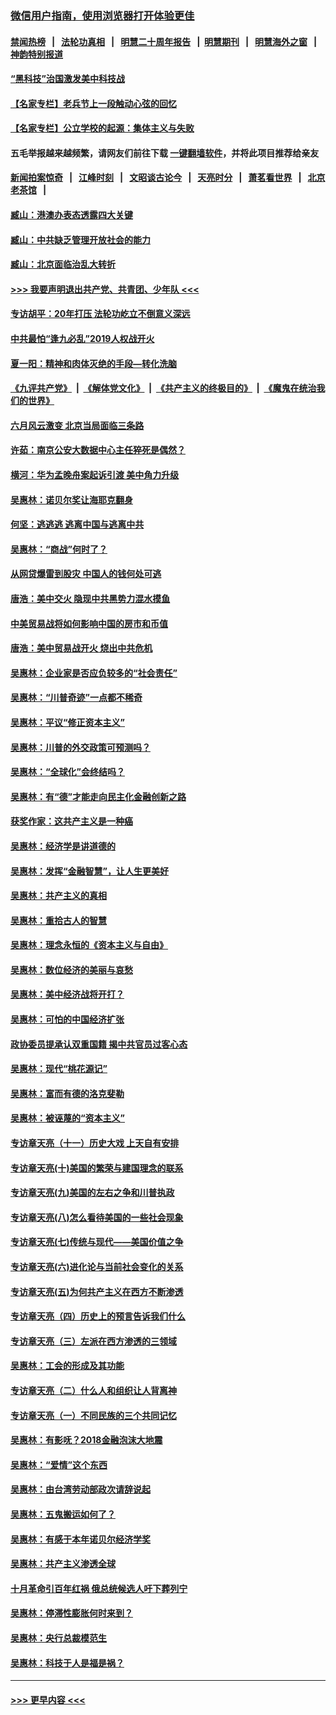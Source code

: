 ### [微信用户指南，使用浏览器打开体验更佳](https://github.com/gfw-breaker/banned-news1/blob/master/indexes/wechat-guide.md?t=0)
#### [禁闻热榜](热点新闻.md?t=0)  &nbsp;&nbsp;|&nbsp;&nbsp; [法轮功真相](https://github.com/gfw-breaker/truth/blob/master/README.md?t=0) &nbsp;&nbsp;|&nbsp;&nbsp; [明慧二十周年报告](https://github.com/gfw-breaker/mh-reports/blob/master/README.md?t=0) &nbsp;&nbsp;|&nbsp;&nbsp;[明慧期刊](https://github.com/gfw-breaker/mh-qikan) &nbsp;&nbsp;|&nbsp;&nbsp; [明慧海外之窗](https://github.com/gfw-breaker/mh-news/blob/master/README.md?t=0) &nbsp;&nbsp;|&nbsp;&nbsp; [神韵特别报道](https://github.com/gfw-breaker/mh-news/blob/master/shenyun.md?t=0)
#### [“黑科技”治国激发美中科技战](../pages/nsc423/n11638056.md?t=02070833) 
#### [【名家专栏】老兵节上一段触动心弦的回忆](../pages/nsc423/n11646016.md?t=02070833) 
#### [【名家专栏】公立学校的起源：集体主义与失败](../pages/nsc423/n11601833.md?t=02070833) 
#### 五毛举报越来越频繁，请网友们前往下载 [一键翻墙软件](https://github.com/gfw-breaker/ssr-accounts)，并将此项目推荐给亲友
#### [新闻拍案惊奇](https://github.com/gfw-breaker/banned-news1/blob/master/pages/link4.md) &nbsp;&nbsp;|&nbsp;&nbsp; [江峰时刻](https://github.com/gfw-breaker/banned-news1/blob/master/pages/link4.md) &nbsp;&nbsp;|&nbsp;&nbsp; [文昭谈古论今](https://github.com/gfw-breaker/banned-news1/blob/master/pages/link4.md) &nbsp;&nbsp;|&nbsp;&nbsp; [天亮时分](https://github.com/gfw-breaker/banned-news1/blob/master/pages/link4.md) &nbsp;&nbsp;|&nbsp;&nbsp; [萧茗看世界](https://github.com/gfw-breaker/banned-news1/blob/master/pages/link4.md) &nbsp;&nbsp;|&nbsp;&nbsp; [北京老茶馆](https://github.com/gfw-breaker/banned-news1/blob/master/pages/link4.md) &nbsp;&nbsp;|&nbsp;&nbsp; 
#### [臧山：港澳办表态透露四大关键](../pages/nsc423/n11421628.md?t=02070833) 
#### [臧山：中共缺乏管理开放社会的能力](../pages/nsc423/n11407457.md?t=02070833) 
#### [臧山：北京面临治乱大转折](../pages/nsc423/n11406895.md?t=02070833) 
#### [>>> 我要声明退出共产党、共青团、少年队 <<<](https://github.com/begood0513/goodnews/blob/master/quit/letter.md) 
#### [专访胡平：20年打压 法轮功屹立不倒意义深远](../pages/nsc423/n11398800.md?t=02070833) 
#### [中共最怕“逢九必乱”2019人权战开火](../pages/nsc423/n11385248.md?t=02070833) 
#### [夏一阳：精神和肉体灭绝的手段—转化洗脑](../pages/nsc423/n11368250.md?t=02070833) 
#### [《九评共产党》](https://github.com/begood0513/9ping.md/blob/master/README.md) &nbsp;|&nbsp; [《解体党文化》](../../../../jtdwh.md/blob/master/README.md)  &nbsp;|&nbsp; [《共产主义的终极目的》](../../../../gczydzjmd.md/blob/master/README.md) &nbsp;|&nbsp; [《魔鬼在统治我们的世界》](../../../../mgztzwmdsj.md/blob/master/README.md) 
#### [六月风云激变 北京当局面临三条路](../pages/nsc423/n11313668.md?t=02070833) 
#### [许茹：南京公安大数据中心主任猝死是偶然？](../pages/nsc423/n11064744.md?t=02070833) 
#### [横河：华为孟晚舟案起诉引渡 美中角力升级](../pages/nsc423/n11027230.md?t=02070833) 
#### [吴惠林：诺贝尔奖让海耶克翻身](../pages/nsc423/n10890049.md?t=02070833) 
#### [何坚：逃逃逃 逃离中国与逃离中共](../pages/nsc423/n10592891.md?t=02070833) 
#### [吴惠林：“商战”何时了？](../pages/nsc423/n10573558.md?t=02070833) 
#### [从网贷爆雷到股灾 中国人的钱何处可逃](../pages/nsc423/n10572800.md?t=02070833) 
#### [唐浩：美中交火 隐现中共黑势力混水摸鱼](../pages/nsc423/n10544040.md?t=02070833) 
#### [中美贸易战将如何影响中国的房市和币值](../pages/nsc423/n10543697.md?t=02070833) 
#### [唐浩：美中贸易战开火 烧出中共危机](../pages/nsc423/n10540126.md?t=02070833) 
#### [吴惠林：企业家是否应负较多的“社会责任”](../pages/nsc423/n10535022.md?t=02070833) 
#### [吴惠林：“川普奇迹”一点都不稀奇](../pages/nsc423/n10512808.md?t=02070833) 
#### [吴惠林：平议“修正资本主义”](../pages/nsc423/n10495724.md?t=02070833) 
#### [吴惠林：川普的外交政策可预测吗？](../pages/nsc423/n10462387.md?t=02070833) 
#### [吴惠林：“全球化”会终结吗？](../pages/nsc423/n10452838.md?t=02070833) 
#### [吴惠林：有“德”才能走向民主化金融创新之路](../pages/nsc423/n10432292.md?t=02070833) 
#### [获奖作家：这共产主义是一种癌](../pages/nsc423/n10431541.md?t=02070833) 
#### [吴惠林：经济学是讲道德的](../pages/nsc423/n10398014.md?t=02070833) 
#### [吴惠林：发挥“金融智慧”，让人生更美好](../pages/nsc423/n10375019.md?t=02070833) 
#### [吴惠林：共产主义的真相](../pages/nsc423/n10351394.md?t=02070833) 
#### [吴惠林：重拾古人的智慧](../pages/nsc423/n10337691.md?t=02070833) 
#### [吴惠林：理念永恒的《资本主义与自由》](../pages/nsc423/n10316274.md?t=02070833) 
#### [吴惠林：数位经济的美丽与哀愁](../pages/nsc423/n10292946.md?t=02070833) 
#### [吴惠林：美中经济战将开打？](../pages/nsc423/n10258825.md?t=02070833) 
#### [吴惠林：可怕的中国经济扩张](../pages/nsc423/n10219147.md?t=02070833) 
#### [政协委员提承认双重国籍 揭中共官员过客心态](../pages/nsc423/n10208809.md?t=02070833) 
#### [吴惠林：现代“桃花源记”](../pages/nsc423/n10185234.md?t=02070833) 
#### [吴惠林：富而有德的洛克斐勒](../pages/nsc423/n10142264.md?t=02070833) 
#### [吴惠林：被诬蔑的“资本主义”](../pages/nsc423/n10124816.md?t=02070833) 
#### [专访章天亮（十一）历史大戏 上天自有安排](../pages/nsc423/n10094905.md?t=02070833) 
#### [专访章天亮(十)美国的繁荣与建国理念的联系](../pages/nsc423/n10094899.md?t=02070833) 
#### [专访章天亮(九)美国的左右之争和川普执政](../pages/nsc423/n10094889.md?t=02070833) 
#### [专访章天亮(八)怎么看待美国的一些社会现象](../pages/nsc423/n10094857.md?t=02070833) 
#### [专访章天亮(七)传统与现代——美国价值之争](../pages/nsc423/n10093140.md?t=02070833) 
#### [专访章天亮(六)进化论与当前社会变化的关系](../pages/nsc423/n10092036.md?t=02070833) 
#### [专访章天亮(五)为何共产主义在西方不断渗透](../pages/nsc423/n10083620.md?t=02070833) 
#### [专访章天亮（四）历史上的预言告诉我们什么](../pages/nsc423/n10083606.md?t=02070833) 
#### [专访章天亮（三）左派在西方渗透的三领域](../pages/nsc423/n10081115.md?t=02070833) 
#### [吴惠林：工会的形成及其功能](../pages/nsc423/n10080633.md?t=02070833) 
#### [专访章天亮（二）什么人和组织让人背离神](../pages/nsc423/n10076637.md?t=02070833) 
#### [专访章天亮（一）不同民族的三个共同记忆](../pages/nsc423/n10074188.md?t=02070833) 
#### [吴惠林：有影呒？2018金融泡沫大地震](../pages/nsc423/n10040534.md?t=02070833) 
#### [吴惠林：“爱情”这个东西](../pages/nsc423/n10019423.md?t=02070833) 
#### [吴惠林：由台湾劳动部政次请辞说起](../pages/nsc423/n9979679.md?t=02070833) 
#### [吴惠林：五鬼搬运如何了？](../pages/nsc423/n9925338.md?t=02070833) 
#### [吴惠林：有感于本年诺贝尔经济学奖](../pages/nsc423/n9871883.md?t=02070833) 
#### [吴惠林：共产主义渗透全球](../pages/nsc423/n9812748.md?t=02070833) 
#### [十月革命引百年红祸 俄总统候选人吁下葬列宁](../pages/nsc423/n9810182.md?t=02070833) 
#### [吴惠林：停滞性膨胀何时来到？](../pages/nsc423/n9764136.md?t=02070833) 
#### [吴惠林：央行总裁模范生](../pages/nsc423/n9728134.md?t=02070833) 
#### [吴惠林：科技于人是福是祸？](../pages/nsc423/n9672982.md?t=02070833) 

----
#### [ >>> 更早内容 <<< ](../indexes/nsc423-earlier.md)
